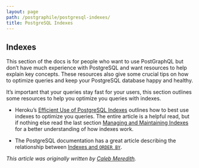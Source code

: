 ```yaml
---
layout: page
path: /postgraphile/postgresql-indexes/
title: PostgreSQL Indexes
---
```


## Indexes

This section of the docs is for people who want to use PostGraphQL but don’t
have much experience with PostgreSQL and want resources to help explain key
concepts. These resources also give some crucial tips on how to optimize
queries and keep your PostgreSQL database happy and healthy.

It’s important that your queries stay fast for your users, this section outlines some resources to help you optimize you queries with indexes.

- Heroku’s [Efficient Use of PostgreSQL Indexes][] outlines how to best use indexes to optimize you queries. The entire article is a helpful read, but if nothing else read the last section [Managing and Maintaining Indexes][] for a better understanding of how indexes work.

- The PostgreSQL documentation has a great article describing the relationship between [Indexes and `ORDER BY`][].

[Efficient Use of PostgreSQL Indexes]: https://devcenter.heroku.com/articles/postgresql-indexes
[Managing and Maintaining Indexes]: https://devcenter.heroku.com/articles/postgresql-indexes#managing-and-maintaining-indexes
[Indexes and `ORDER BY`]: http://www.postgresql.org/docs/current/static/indexes-ordering.html

_This article was originally written by [Caleb Meredith](https://twitter.com/calebmer)._
